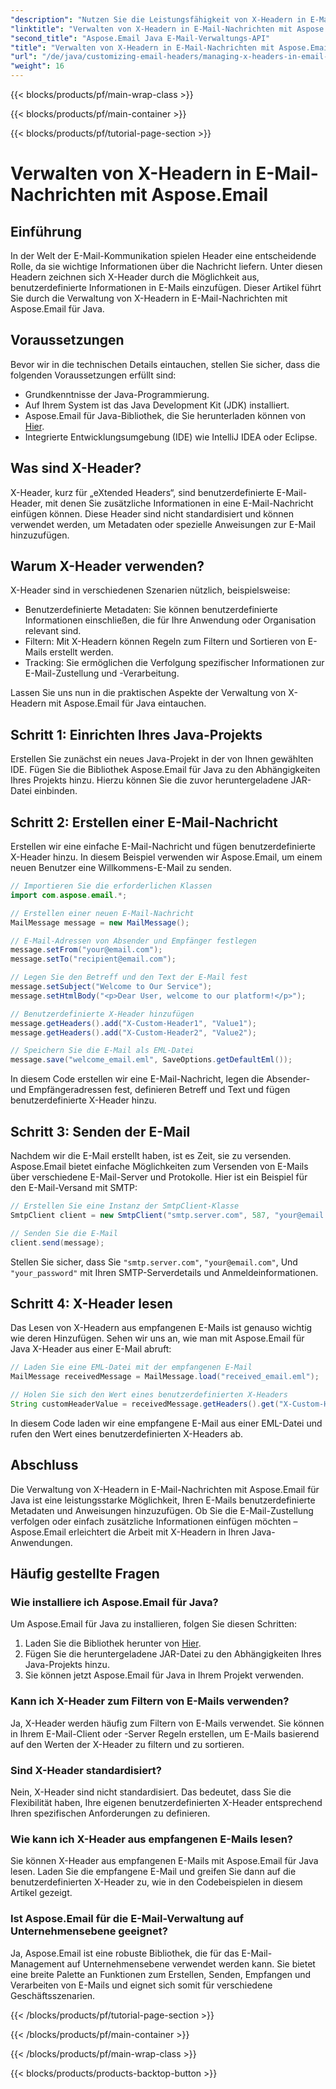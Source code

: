 ```yaml
---
"description": "Nutzen Sie die Leistungsfähigkeit von X-Headern in E-Mails mit Aspose.Email für Java. Erfahren Sie, wie Sie benutzerdefinierte Metadaten verwalten und die E-Mail-Verarbeitung verbessern."
"linktitle": "Verwalten von X-Headern in E-Mail-Nachrichten mit Aspose.Email"
"second_title": "Aspose.Email Java E-Mail-Verwaltungs-API"
"title": "Verwalten von X-Headern in E-Mail-Nachrichten mit Aspose.Email"
"url": "/de/java/customizing-email-headers/managing-x-headers-in-email-messages/"
"weight": 16
---
```


{{< blocks/products/pf/main-wrap-class >}}

{{< blocks/products/pf/main-container >}}

{{< blocks/products/pf/tutorial-page-section >}}

# Verwalten von X-Headern in E-Mail-Nachrichten mit Aspose.Email


## Einführung

In der Welt der E-Mail-Kommunikation spielen Header eine entscheidende Rolle, da sie wichtige Informationen über die Nachricht liefern. Unter diesen Headern zeichnen sich X-Header durch die Möglichkeit aus, benutzerdefinierte Informationen in E-Mails einzufügen. Dieser Artikel führt Sie durch die Verwaltung von X-Headern in E-Mail-Nachrichten mit Aspose.Email für Java.

## Voraussetzungen

Bevor wir in die technischen Details eintauchen, stellen Sie sicher, dass die folgenden Voraussetzungen erfüllt sind:

- Grundkenntnisse der Java-Programmierung.
- Auf Ihrem System ist das Java Development Kit (JDK) installiert.
- Aspose.Email für Java-Bibliothek, die Sie herunterladen können von [Hier](https://releases.aspose.com/email/java/).
- Integrierte Entwicklungsumgebung (IDE) wie IntelliJ IDEA oder Eclipse.

## Was sind X-Header?

X-Header, kurz für „eXtended Headers“, sind benutzerdefinierte E-Mail-Header, mit denen Sie zusätzliche Informationen in eine E-Mail-Nachricht einfügen können. Diese Header sind nicht standardisiert und können verwendet werden, um Metadaten oder spezielle Anweisungen zur E-Mail hinzuzufügen.

## Warum X-Header verwenden?

X-Header sind in verschiedenen Szenarien nützlich, beispielsweise:

- Benutzerdefinierte Metadaten: Sie können benutzerdefinierte Informationen einschließen, die für Ihre Anwendung oder Organisation relevant sind.
- Filtern: Mit X-Headern können Regeln zum Filtern und Sortieren von E-Mails erstellt werden.
- Tracking: Sie ermöglichen die Verfolgung spezifischer Informationen zur E-Mail-Zustellung und -Verarbeitung.

Lassen Sie uns nun in die praktischen Aspekte der Verwaltung von X-Headern mit Aspose.Email für Java eintauchen.

## Schritt 1: Einrichten Ihres Java-Projekts

Erstellen Sie zunächst ein neues Java-Projekt in der von Ihnen gewählten IDE. Fügen Sie die Bibliothek Aspose.Email für Java zu den Abhängigkeiten Ihres Projekts hinzu. Hierzu können Sie die zuvor heruntergeladene JAR-Datei einbinden.

## Schritt 2: Erstellen einer E-Mail-Nachricht

Erstellen wir eine einfache E-Mail-Nachricht und fügen benutzerdefinierte X-Header hinzu. In diesem Beispiel verwenden wir Aspose.Email, um einem neuen Benutzer eine Willkommens-E-Mail zu senden.

```java
// Importieren Sie die erforderlichen Klassen
import com.aspose.email.*;

// Erstellen einer neuen E-Mail-Nachricht
MailMessage message = new MailMessage();

// E-Mail-Adressen von Absender und Empfänger festlegen
message.setFrom("your@email.com");
message.setTo("recipient@email.com");

// Legen Sie den Betreff und den Text der E-Mail fest
message.setSubject("Welcome to Our Service");
message.setHtmlBody("<p>Dear User, welcome to our platform!</p>");

// Benutzerdefinierte X-Header hinzufügen
message.getHeaders().add("X-Custom-Header1", "Value1");
message.getHeaders().add("X-Custom-Header2", "Value2");

// Speichern Sie die E-Mail als EML-Datei
message.save("welcome_email.eml", SaveOptions.getDefaultEml());
```

In diesem Code erstellen wir eine E-Mail-Nachricht, legen die Absender- und Empfängeradressen fest, definieren Betreff und Text und fügen benutzerdefinierte X-Header hinzu.

## Schritt 3: Senden der E-Mail

Nachdem wir die E-Mail erstellt haben, ist es Zeit, sie zu versenden. Aspose.Email bietet einfache Möglichkeiten zum Versenden von E-Mails über verschiedene E-Mail-Server und Protokolle. Hier ist ein Beispiel für den E-Mail-Versand mit SMTP:

```java
// Erstellen Sie eine Instanz der SmtpClient-Klasse
SmtpClient client = new SmtpClient("smtp.server.com", 587, "your@email.com", "your_password");

// Senden Sie die E-Mail
client.send(message);
```

Stellen Sie sicher, dass Sie `"smtp.server.com"`, `"your@email.com"`, Und `"your_password"` mit Ihren SMTP-Serverdetails und Anmeldeinformationen.

## Schritt 4: X-Header lesen

Das Lesen von X-Headern aus empfangenen E-Mails ist genauso wichtig wie deren Hinzufügen. Sehen wir uns an, wie man mit Aspose.Email für Java X-Header aus einer E-Mail abruft:

```java
// Laden Sie eine EML-Datei mit der empfangenen E-Mail
MailMessage receivedMessage = MailMessage.load("received_email.eml");

// Holen Sie sich den Wert eines benutzerdefinierten X-Headers
String customHeaderValue = receivedMessage.getHeaders().get("X-Custom-Header1");
```

In diesem Code laden wir eine empfangene E-Mail aus einer EML-Datei und rufen den Wert eines benutzerdefinierten X-Headers ab.

## Abschluss

Die Verwaltung von X-Headern in E-Mail-Nachrichten mit Aspose.Email für Java ist eine leistungsstarke Möglichkeit, Ihren E-Mails benutzerdefinierte Metadaten und Anweisungen hinzuzufügen. Ob Sie die E-Mail-Zustellung verfolgen oder einfach zusätzliche Informationen einfügen möchten – Aspose.Email erleichtert die Arbeit mit X-Headern in Ihren Java-Anwendungen.

## Häufig gestellte Fragen

### Wie installiere ich Aspose.Email für Java?

Um Aspose.Email für Java zu installieren, folgen Sie diesen Schritten:
1. Laden Sie die Bibliothek herunter von [Hier](https://releases.aspose.com/email/java/).
2. Fügen Sie die heruntergeladene JAR-Datei zu den Abhängigkeiten Ihres Java-Projekts hinzu.
3. Sie können jetzt Aspose.Email für Java in Ihrem Projekt verwenden.

### Kann ich X-Header zum Filtern von E-Mails verwenden?

Ja, X-Header werden häufig zum Filtern von E-Mails verwendet. Sie können in Ihrem E-Mail-Client oder -Server Regeln erstellen, um E-Mails basierend auf den Werten der X-Header zu filtern und zu sortieren.

### Sind X-Header standardisiert?

Nein, X-Header sind nicht standardisiert. Das bedeutet, dass Sie die Flexibilität haben, Ihre eigenen benutzerdefinierten X-Header entsprechend Ihren spezifischen Anforderungen zu definieren.

### Wie kann ich X-Header aus empfangenen E-Mails lesen?

Sie können X-Header aus empfangenen E-Mails mit Aspose.Email für Java lesen. Laden Sie die empfangene E-Mail und greifen Sie dann auf die benutzerdefinierten X-Header zu, wie in den Codebeispielen in diesem Artikel gezeigt.

### Ist Aspose.Email für die E-Mail-Verwaltung auf Unternehmensebene geeignet?

Ja, Aspose.Email ist eine robuste Bibliothek, die für das E-Mail-Management auf Unternehmensebene verwendet werden kann. Sie bietet eine breite Palette an Funktionen zum Erstellen, Senden, Empfangen und Verarbeiten von E-Mails und eignet sich somit für verschiedene Geschäftsszenarien.

{{< /blocks/products/pf/tutorial-page-section >}}

{{< /blocks/products/pf/main-container >}}

{{< /blocks/products/pf/main-wrap-class >}}

{{< blocks/products/products-backtop-button >}}